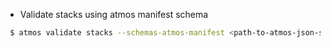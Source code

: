 - Validate stacks using atmos manifest schema

```bash
 $ atmos validate stacks --schemas-atmos-manifest <path-to-atmos-json-schema>
```